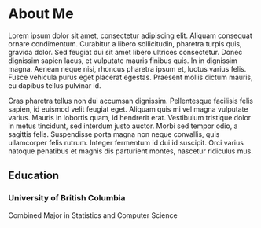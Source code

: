 # About Me

Lorem ipsum dolor sit amet, consectetur adipiscing elit. Aliquam consequat ornare condimentum. Curabitur a libero sollicitudin, pharetra turpis quis, gravida dolor. Sed feugiat dui sit amet libero ultrices consectetur. Donec dignissim sapien lacus, et vulputate mauris finibus quis. In in dignissim magna. Aenean neque nisi, rhoncus pharetra ipsum et, luctus varius felis. Fusce vehicula purus eget placerat egestas. Praesent mollis dictum mauris, eu dapibus tellus pulvinar id.

Cras pharetra tellus non dui accumsan dignissim. Pellentesque facilisis felis sapien, id euismod velit feugiat eget. Aliquam quis mi vel magna vulputate varius. Mauris in lobortis quam, id hendrerit erat. Vestibulum tristique dolor in metus tincidunt, sed interdum justo auctor. Morbi sed tempor odio, a sagittis felis. Suspendisse porta magna non neque convallis, quis ullamcorper felis rutrum. Integer fermentum id dui id suscipit. Orci varius natoque penatibus et magnis dis parturient montes, nascetur ridiculus mus.

## Education

### University of British Columbia

Combined Major in Statistics and Computer Science
